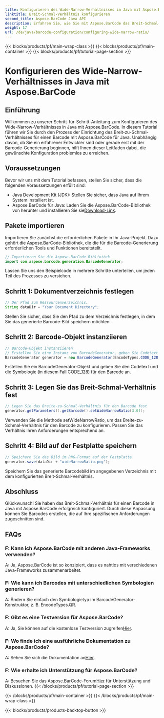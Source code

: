 ```yaml
---
title: Konfigurieren des Wide-Narrow-Verhältnisses in Java mit Aspose.BarCode
linktitle: Breit-Schmal-Verhältnis konfigurieren
second_title: Aspose.BarCode Java API
description: Erfahren Sie, wie Sie mit Aspose.BarCode das Breit-Schmal-Verhältnis in Java-Barcodes konfigurieren. Befolgen Sie unsere Schritt-für-Schritt-Anleitung für eine nahtlose Anpassung.
weight: 17
url: /de/java/barcode-configuration/configuring-wide-narrow-ratio/
---
```


{{< blocks/products/pf/main-wrap-class >}}
{{< blocks/products/pf/main-container >}}
{{< blocks/products/pf/tutorial-page-section >}}

# Konfigurieren des Wide-Narrow-Verhältnisses in Java mit Aspose.BarCode


## Einführung

Willkommen zu unserer Schritt-für-Schritt-Anleitung zum Konfigurieren des Wide-Narrow-Verhältnisses in Java mit Aspose.BarCode. In diesem Tutorial führen wir Sie durch den Prozess der Einrichtung des Breit-zu-Schmal-Verhältnisses für einen Barcode mit Aspose.BarCode für Java. Unabhängig davon, ob Sie ein erfahrener Entwickler sind oder gerade erst mit der Barcode-Generierung beginnen, hilft Ihnen dieser Leitfaden dabei, die gewünschte Konfiguration problemlos zu erreichen.

## Voraussetzungen

Bevor wir uns mit dem Tutorial befassen, stellen Sie sicher, dass die folgenden Voraussetzungen erfüllt sind:

- Java Development Kit (JDK): Stellen Sie sicher, dass Java auf Ihrem System installiert ist.
-  Aspose.BarCode für Java: Laden Sie die Aspose.BarCode-Bibliothek von herunter und installieren Sie sie[Download-Link](https://releases.aspose.com/barcode/java/).

## Pakete importieren

Importieren Sie zunächst die erforderlichen Pakete in Ihr Java-Projekt. Dazu gehört die Aspose.BarCode-Bibliothek, die die für die Barcode-Generierung erforderlichen Tools und Funktionen bereitstellt.

```java
// Importieren Sie die Aspose.BarCode-Bibliothek
import com.aspose.barcode.generation.BarcodeGenerator;
```

Lassen Sie uns den Beispielcode in mehrere Schritte unterteilen, um jeden Teil des Prozesses zu verstehen.

## Schritt 1: Dokumentverzeichnis festlegen

```java
// Der Pfad zum Ressourcenverzeichnis.
String dataDir = "Your Document Directory";
```

Stellen Sie sicher, dass Sie den Pfad zu dem Verzeichnis festlegen, in dem Sie das generierte Barcode-Bild speichern möchten.

## Schritt 2: Barcode-Objekt instanziieren

```java
// Barcode-Objekt instanziieren
// Erstellen Sie eine Instanz von BarcodeGenerator, geben Sie Codetext und Symbologie im Konstruktor an
BarcodeGenerator generator = new BarcodeGenerator(EncodeTypes.CODE_128, "12345678");
```

Erstellen Sie ein BarcodeGenerator-Objekt und geben Sie den Codetext und die Symbologie (in diesem Fall CODE_128) für den Barcode an.

## Schritt 3: Legen Sie das Breit-Schmal-Verhältnis fest

```java
// Legen Sie das Breite-zu-Schmal-Verhältnis für den Barcode fest
generator.getParameters().getBarcode().setWideNarrowRatio(3.0f);
```

Verwenden Sie die Methode setWideNarrowRatio, um das Breite-zu-Schmal-Verhältnis für den Barcode zu konfigurieren. Passen Sie das Verhältnis Ihren Anforderungen entsprechend an.

## Schritt 4: Bild auf der Festplatte speichern

```java
// Speichern Sie das Bild im PNG-Format auf der Festplatte
generator.save(dataDir + "wideNarrowRatio.png");
```

Speichern Sie das generierte Barcodebild im angegebenen Verzeichnis mit dem konfigurierten Breit-Schmal-Verhältnis.

## Abschluss

Glückwunsch! Sie haben das Breit-Schmal-Verhältnis für einen Barcode in Java mit Aspose.BarCode erfolgreich konfiguriert. Durch diese Anpassung können Sie Barcodes erstellen, die auf Ihre spezifischen Anforderungen zugeschnitten sind.

## FAQs

### F: Kann ich Aspose.BarCode mit anderen Java-Frameworks verwenden?
A: Ja, Aspose.BarCode ist so konzipiert, dass es nahtlos mit verschiedenen Java-Frameworks zusammenarbeitet.

### F: Wie kann ich Barcodes mit unterschiedlichen Symbologien generieren?
A: Ändern Sie einfach den Symbologietyp im BarcodeGenerator-Konstruktor, z. B. EncodeTypes.QR.

### F: Gibt es eine Testversion für Aspose.BarCode?
 A: Ja, Sie können auf die kostenlose Testversion zugreifen[Hier](https://releases.aspose.com/).

### F: Wo finde ich eine ausführliche Dokumentation zu Aspose.BarCode?
 A: Sehen Sie sich die Dokumentation an[Hier](https://reference.aspose.com/barcode/java/).

### F: Wie erhalte ich Unterstützung für Aspose.BarCode?
 A: Besuchen Sie das Aspose.BarCode-Forum[Hier](https://forum.aspose.com/c/barcode/13) für Unterstützung und Diskussionen.
{{< /blocks/products/pf/tutorial-page-section >}}

{{< /blocks/products/pf/main-container >}}
{{< /blocks/products/pf/main-wrap-class >}}

{{< blocks/products/products-backtop-button >}}
